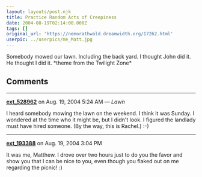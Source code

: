 ```yaml
---
layout: layouts/post.njk
title: Practice Random Acts of Creepiness
date: 2004-08-19T02:14:00.000Z
tags: []
original_url: 'https://nemorathwald.dreamwidth.org/17262.html'
userpic: ../userpics/me_Matt.jpg
---
```

Somebody mowed our lawn. Including the back yard. I thought John did it. He thought I did it. \*theme from the Twilight Zone\*

## Comments

---

**[ext_528962](https://www.dreamwidth.org/users/ext_528962)** on Aug. 19, 2004 5:24 AM — *Lawn*

I heard somebody mowing the lawn on the weekend. I think it was Sunday. I wondered at the time who it might be, but I didn't look. I figured the landlady must have hired someone. (By the way, this is Rachel.) :-)

---

**[ext_193388](https://www.dreamwidth.org/users/ext_193388)** on Aug. 19, 2004 3:04 PM

It was me, Matthew. I drove over two hours just to do you the favor and show you that I can be nice to you, even though you flaked out on me regarding the picnic! :)
